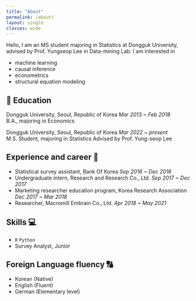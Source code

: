 ```yaml
---
title: "About"
permalink: /about/
layout: single
classes: wide
---
```


Hello, I am an MS student majoring in Statistics at Dongguk University,  
advised by Prof. Yungseop Lee in Data-mining Lab. I am interested in
- machine learning
- causal inference
- econometrics
- structural equation modeling
  
  
## :school: Education 
Dongguk University, Seoul, Republic of Korea *Mar 2013 ~ Feb 2018*  
B.A., majoring in Economics
  
Dongguk University, Seoul, Republic of Korea *Mar 2022 ~ present*  
M.S. Student, majoring in Statistics
Advised by Prof. Yung-seop Lee
  
  
## Experience and career :office:
- Statistical survey assistant, Bank Of Korea *Sep 2016 ~ Dec 2016*  
- Undergraduate intern, Research and Research Co., Ltd. *Sep 2017 ~ Dec 2017*  
- Marketing researcher education program, Korea Research Association *Dec 2017 ~ Mar 2018*  
- Researcher, Macromill Embrain Co., Ltd. *Apr 2018 ~ May 2021*  
  
  
## Skills :computer:
- <code>R</code> <code>Python</code>  
- Survey Analyst, Junior  
  
  
## Foreign Language fluency :capital_abcd:
- Korean (Native)  
- English (Fluent)  
- German (Elementary level)  
  
<!--
hello 위에 사진 추가
기타 내용들 계속 추가
## Teaching
## 
-->

